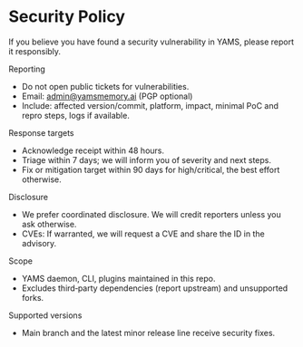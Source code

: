 # Security Policy

If you believe you have found a security vulnerability in YAMS, please report it responsibly.

Reporting
- Do not open public tickets for vulnerabilities.
- Email: admin@yamsmemory.ai (PGP optional)
- Include: affected version/commit, platform, impact, minimal PoC and repro steps, logs if available.

Response targets
- Acknowledge receipt within 48 hours.
- Triage within 7 days; we will inform you of severity and next steps.
- Fix or mitigation target within 90 days for high/critical, the best effort otherwise.

Disclosure
- We prefer coordinated disclosure. We will credit reporters unless you ask otherwise.
- CVEs: If warranted, we will request a CVE and share the ID in the advisory.

Scope
- YAMS daemon, CLI, plugins maintained in this repo.
- Excludes third‑party dependencies (report upstream) and unsupported forks.

Supported versions
- Main branch and the latest minor release line receive security fixes.
